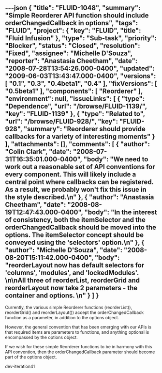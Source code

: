 ---json
{
  "title": "FLUID-1048",
  "summary": "Simple Reorderer API function should include orderChangedCallback in options",
  "tags": "FLUID",
  "project": {
    "key": "FLUID",
    "title": "Fluid Infusion"
  },
  "type": "Sub-task",
  "priority": "Blocker",
  "status": "Closed",
  "resolution": "Fixed",
  "assignee": "Michelle D'Souza",
  "reporter": "Anastasia Cheetham",
  "date": "2008-07-28T13:54:26.000-0400",
  "updated": "2009-06-03T13:43:47.000-0400",
  "versions": [
    "0.1",
    "0.3",
    "0.4beta1",
    "0.4"
  ],
  "fixVersions": [
    "0.5beta1"
  ],
  "components": [
    "Reorderer"
  ],
  "environment": null,
  "issueLinks": [
    {
      "type": "Dependence",
      "url": "/browse/FLUID-1139/",
      "key": "FLUID-1139"
    },
    {
      "type": "Related to",
      "url": "/browse/FLUID-928/",
      "key": "FLUID-928",
      "summary": "Reorderer should provide callbacks for a variety of interesting moments"
    }
  ],
  "attachments": [],
  "comments": [
    {
      "author": "Colin Clark",
      "date": "2008-07-31T16:35:01.000-0400",
      "body": "We need to work out a reasonable set of API conventions for every component. This will likely include a central point where callbacks can be registered. As a result, we probably won't fix this issue in the style described.\n"
    },
    {
      "author": "Anastasia Cheetham",
      "date": "2008-08-19T12:47:43.000-0400",
      "body": "In the interest of consistency, both the itemSelector and the orderChangedCallback should be moved into the options. The itemSelector concept should be conveyed using the 'selectors' option.\n"
    },
    {
      "author": "Michelle D'Souza",
      "date": "2008-08-20T15:11:42.000-0400",
      "body": "reorderLayout now has default selectors for 'columns', 'modules', and 'lockedModules'.&#x20;\n\nAll three of reorderList, reorderGrid and reorderLayout now take 2 parameters - the container and options.&#x20;\n"
    }
  ]
}
---
Currently, the various simple Reorderer functions (reorderList(), reorderGrid() and reorderLayout()) accept the orderChangedCallback function as a parameter, in addition to the options object.

However, the general convention that has been emerging with our APIs is that required items are parameters to functions, and anything optional is encompassed by the options object.

If we wish for these simple Reorderer functions to be in harmony with this API convention, then the orderChangedCallback parameter should become part of the options object.

dev-iteration41

        